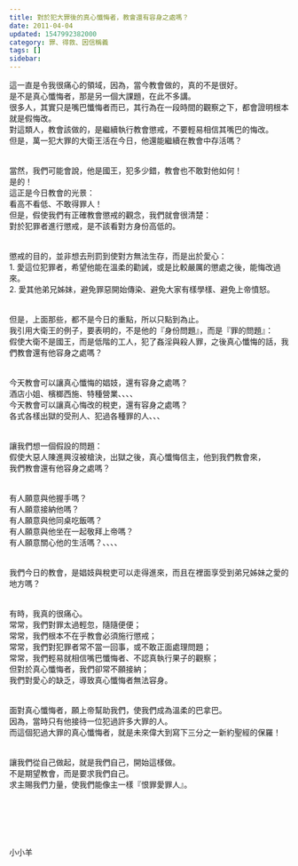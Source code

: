 ```yaml
---
title: 對於犯大罪後的真心懺悔者，教會還有容身之處嗎？
date: 2011-04-04
updated: 1547992382000
category: 罪、得救、因信稱義
tags: []
sidebar: 
---
```


<p>這一直是令我很痛心的領域，因為，當今教會做的，真的不是很好。<br/><!--more-->是不是真心懺悔者，那是另一個大課題，在此不多講。<br/>很多人，其實只是嘴巴懺悔者而已，其行為在一段時間的觀察之下，都會證明根本就是假悔改。<br/>對這類人，教會該做的，是繼續執行教會懲戒，不要輕易相信其嘴巴的悔改。<br/>但是，萬一犯大罪的大衛王活在今日，他還能繼續在教會中存活嗎？<br/><br/><br/>當然，我們可能會說，他是國王，犯多少錯，教會也不敢對他如何！<br/>是的！<br/>這正是今日教會的光景：<br/>看高不看低、不敢得罪人！<br/>但是，假使我們有正確教會懲戒的觀念，我們就會很清楚：<br/>對於犯罪者進行懲戒，是不該看對方身份高低的。<br/><br/><br/>懲戒的目的，並非想去刑罰到使對方無法生存，而是出於愛心：<br/>1.	愛這位犯罪者，希望他能在溫柔的勸誡，或是比較嚴厲的懲處之後，能悔改過來。<br/>2.	愛其他弟兄姊妹，避免罪惡開始傳染、避免大家有樣學樣、避免上帝憤怒。<br/><br/><br/>但是，上面那些，都不是今日的重點，所以只點到為止。<br/>我引用大衛王的例子，要表明的，不是他的『身份問題』，而是『罪的問題』：<br/>假使大衛不是國王，而是低階的工人，犯了姦淫與殺人罪，之後真心懺悔的話，我們教會還有他容身之處嗎？<br/><br/><br/>今天教會可以讓真心懺悔的娼妓，還有容身之處嗎？<br/>酒店小姐、檳榔西施、特種營業、、、、<br/>今天教會可以讓真心悔改的稅吏，還有容身之處嗎？<br/>各式各樣出獄的受刑人、犯過各種罪的人、、、<br/><br/><br/>讓我們想一個假設的問題：<br/>假使大惡人陳進興沒被槍決，出獄之後，真心懺悔信主，他到我們教會來，<br/>我們教會還有他容身之處嗎？<br/><br/><br/>有人願意與他握手嗎？<br/>有人願意接納他嗎？<br/>有人願意與他同桌吃飯嗎？<br/>有人願意與他坐在一起敬拜上帝嗎？<br/>有人願意關心他的生活嗎？、、、、<br/><br/><br/>我們今日的教會，是娼妓與稅吏可以走得進來，而且在裡面享受到弟兄姊妹之愛的地方嗎？<br/><br/><br/>有時，我真的很痛心。<br/>常常，我們對罪太過輕忽，隨隨便便；<br/>常常，我們根本不在乎教會必須施行懲戒；<br/>常常，我們對犯罪者常不當一回事，或不敢正面處理問題；<br/>常常，我們輕易就相信嘴巴懺悔者、不認真執行果子的觀察；<br/>但對於真心懺悔者，我們卻常不願接納；<br/>我們對愛心的缺乏，導致真心懺悔者無法容身。<br/><br/><br/>面對真心懺悔者，願上帝幫助我們，使我們成為溫柔的巴拿巴。<br/>因為，當時只有他接待一位犯過許多大罪的人。<br/>而這個犯過大罪的真心懺悔者，就是未來偉大到寫下三分之一新約聖經的保羅！<br/><br/><br/>讓我們從自己做起，就是我們自己，開始這樣做。<br/>不是期望教會，而是要求我們自己。<br/>求主賜我們力量，使我們能像主一樣『恨罪愛罪人』。<br/><br/><br/><br/><br/><br/><br/>小小羊</p>
